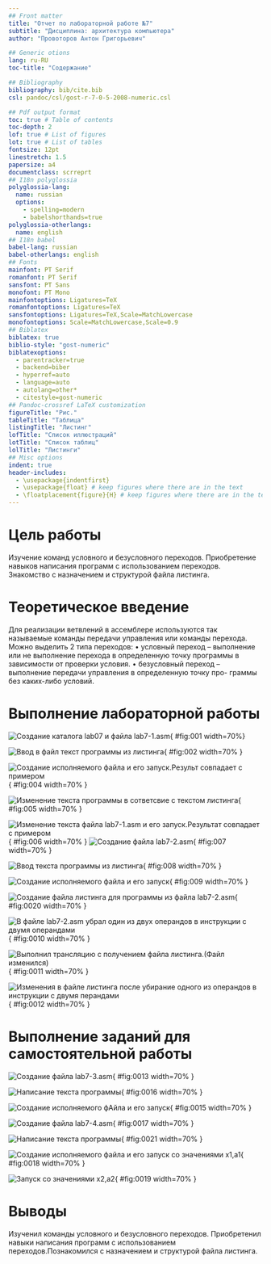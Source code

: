 ```yaml
---
## Front matter
title: "Отчет по лабораторной работе №7"
subtitle: "Дисциплина: архитектура компьютера"
author: "Провоторов Антон Григорьевич"

## Generic otions
lang: ru-RU
toc-title: "Содержание"

## Bibliography
bibliography: bib/cite.bib
csl: pandoc/csl/gost-r-7-0-5-2008-numeric.csl

## Pdf output format
toc: true # Table of contents
toc-depth: 2
lof: true # List of figures
lot: true # List of tables
fontsize: 12pt
linestretch: 1.5
papersize: a4
documentclass: scrreprt
## I18n polyglossia
polyglossia-lang:
  name: russian
  options:
	- spelling=modern
	- babelshorthands=true
polyglossia-otherlangs:
  name: english
## I18n babel
babel-lang: russian
babel-otherlangs: english
## Fonts
mainfont: PT Serif
romanfont: PT Serif
sansfont: PT Sans
monofont: PT Mono
mainfontoptions: Ligatures=TeX
romanfontoptions: Ligatures=TeX
sansfontoptions: Ligatures=TeX,Scale=MatchLowercase
monofontoptions: Scale=MatchLowercase,Scale=0.9
## Biblatex
biblatex: true
biblio-style: "gost-numeric"
biblatexoptions:
  - parentracker=true
  - backend=biber
  - hyperref=auto
  - language=auto
  - autolang=other*
  - citestyle=gost-numeric
## Pandoc-crossref LaTeX customization
figureTitle: "Рис."
tableTitle: "Таблица"
listingTitle: "Листинг"
lofTitle: "Список иллюстраций"
lotTitle: "Список таблиц"
lolTitle: "Листинги"
## Misc options
indent: true
header-includes:
  - \usepackage{indentfirst}
  - \usepackage{float} # keep figures where there are in the text
  - \floatplacement{figure}{H} # keep figures where there are in the text
---
```


# Цель работы
Изучение команд условного и безусловного переходов. Приобретение навыков написания
программ с использованием переходов. Знакомство с назначением и структурой файла
листинга.

# Теоретическое введение
Для реализации ветвлений в ассемблере используются так называемые команды передачи
управления или команды перехода. Можно выделить 2 типа переходов:
• условный переход – выполнение или не выполнение перехода в определенную точку
программы в зависимости от проверки условия.
• безусловный переход – выполнение передачи управления в определенную точку про-
граммы без каких-либо условий.

# Выполнение лабораторной работы

![Создание каталога lab07 и файла lab7-1.asm](image/1.png){ #fig:001 width=70%}

![Ввод в файл текст программы из листинга](image/3.png){ #fig:002 width=70% }

![Создание исполняемого файла и его запуск.Результ совпадает с примером](image/4.png){ #fig:004 width=70% }

![Изменение текста программы в сответсвие с текстом листинга](image/5.png){ #fig:005 width=70% }

![Изменение текста файла lab7-1.asm и его запуск.Результат совпадает с примером](image/6.png){ #fig:006 width=70% }
![Создание файла lab7-2.asm](image/7.png){ #fig:007 width=70% }

![Ввод текста программы из листинга](image/8.png){ #fig:008 width=70% }

![Создание исполняемого файла и его запуск](image/9.png){ #fig:009 width=70% }

![Создание файла листинга для программы из файла lab7-2.asm](image/20.png){ #fig:0020 width=70% }

![В файле lab7-2.asm убрал один из двух операндов в инструкции с двумя операндами](image/10.png){ #fig:0010 width=70% }

![Выполнил трансляцию с получением файла листинга.(Файл изменился)](image/11.png){ #fig:0011 width=70% }

![Изменения в файле листинга после убирание одного из операндов в инструкции с двумя перандами](image/12.png){ #fig:0012 width=70% }

# Выполнение заданий для самостоятельной работы

![Создание файла lab7-3.asm](image/13.png){ #fig:0013 width=70% }

![Написание текста программы](image/16.png){ #fig:0016 width=70% }

![Создание исполняемого фАйла и его запуск](image/15.png){ #fig:0015 width=70% }

![Создание файла lab7-4.asm](image/17.png){ #fig:0017 width=70% }

![Написание текста программы](image/21.png){ #fig:0021 width=70% }

![Создание исполняемого файла и его запуск со значениями x1,a1](image/18.png){ #fig:0018 width=70% }

![Запуск со значениями x2,a2](image/19.png){ #fig:0019 width=70% }

# Выводы

Изученил команды условного и безусловного переходов. Приобретенил навыки написания
программ с использованием переходов.Познакомился с назначением и структурой файла
листинга.


